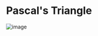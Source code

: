 # Pascal's Triangle

![image](https://github.com/ugoem/alx-interview/assets/24642339/b838802c-2699-4bba-a14f-6c8c4e55e349)

